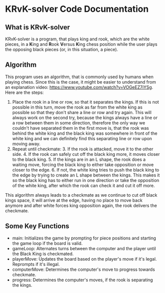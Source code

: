 # KRvK-solver Code Documentation
## What is KRvK-solver
KRvK-solver is a program, that plays king and rook, which are the white pieces, in a **K**ing and **R**ook **V**ersus **K**ing chess position while the user plays the opposing black pieces (or, in this situation, a piece).
## Algorithm
This program uses an algorithm, that is commonly used by humans when playing chess. Since this is the case, it might be easier to understand from an explanation video: https://www.youtube.com/watch?v=VOGeEZ7iYSg. Here are the steps:
1. Place the rook in a line or row, so that it separates the kings. If this is not possible in this turn, move the rook as far from the white king as possible so that they don't share a line or row and try again. This will always work on the second try, because the kings always have a line or a row between them in some direction, therefore the only way we couldn't have separated them in the first move is, that the rook was behind the white king and the black king was somewhere in front of the white king and we can definitely find this separating line or row upon moving away.
2. Repeat until checkmate:
    3. If the rook is attacked, move it to the other side.
    4. If the rook can safely cut off the black king more, it moves closer to the black king.
    5. If the kings are in an L shape, the rook does a waiting move, forcing the black king to either take opposition or move closer to the edge.
    6. If not, the white king tries to push the black king to the edge by trying to create an L shape between the kings. This makes it so the black king has to either run in one direction or take the opposition of the white king, after which the rook can check it and cut it off more.

This algorithm always leads to a checkmate as we continue to cut off black kings space, it will arrive at the edge, having no place to move back anymore and after white forces king opposition again, the rook delivers the checkmate.
## Some Key Functions
- main: Initializes the game by prompting for piece positions and starting the game loop if the board is valid.
- gameLoop: Alternates turns between the computer and the player until the Black King is checkmated.
- playerMove: Updates the board based on the player's move if it's legal. Reprompts if it's illegal.
- computerMove: Determines the computer's move to progress towards checkmate.
- progress: Determines the computer's moves, if the rook is separating the kings.
